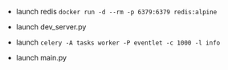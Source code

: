 - launch redis `docker run -d --rm -p 6379:6379 redis:alpine`

- launch dev_server.py

- launch `celery -A tasks worker -P eventlet -c 1000 -l info`

- launch main.py
